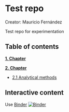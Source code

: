 # Test repo

Creator: Mauricio Fernández

Test repo for experimentation

## Table of contents
[**1. Chapter**](01_Chapter)

[**2. Chapter**](02_Chapter)
* [2.1 Analytical methods](02_Chapter/01_Analytical_methods.ipynb)

## Interactive content

Use 
[Binder](https://mybinder.org/v2/gh/mauricio-fernandez-l/test/master)
[![Binder](https://mybinder.org/badge_logo.svg)](https://mybinder.org/v2/gh/mauricio-fernandez-l/test/master)